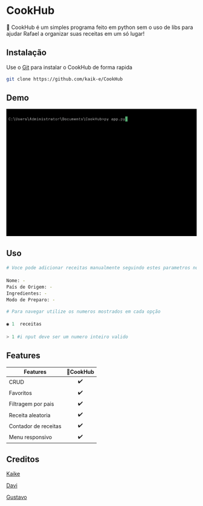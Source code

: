# CookHub

🍴 CookHub é um simples programa feito em python sem o uso de libs para ajudar Rafael a organizar suas receitas em um só lugar!

## Instalação

Use o [Git](https://git-scm.com/) para instalar o CookHub de forma rapida

```bash
git clone https://github.com/kaik-e/CookHub
```

## Demo

![Demo gif](img/demo.gif)

## Uso

```bash
# Voce pode adicionar receitas manualmente seguindo estes parametros no arquivo [receitas.txt]

Nome: -
País de Origem: -
Ingredientes: -
Modo de Preparo: -
```

```python
# Para navegar utilize os numeros mostrados em cada opção

◉ 1  receitas

> 1 #i nput deve ser um numero inteiro valido
```

## Features

| Features             | 🍴CookHub |
| -------------------- | :-------: |
| CRUD                 |    ✔️     |
| Favoritos            |    ✔️     |
| Filtragem por pais   |    ✔️     |
| Receita aleatoria    |    ✔️     |
| Contador de receitas |    ✔️     |
| Menu responsivo      |    ✔️     |

## Creditos

[Kaike](https://github.com/kaik-e)

[Davi](https://github.com/davimqz)

[Gustavo](https://github.com/Gustaguiar02)
